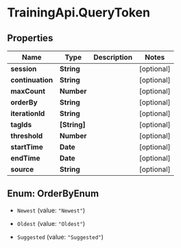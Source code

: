 # TrainingApi.QueryToken

## Properties
Name | Type | Description | Notes
------------ | ------------- | ------------- | -------------
**session** | **String** |  | [optional] 
**continuation** | **String** |  | [optional] 
**maxCount** | **Number** |  | [optional] 
**orderBy** | **String** |  | [optional] 
**iterationId** | **String** |  | [optional] 
**tagIds** | **[String]** |  | [optional] 
**threshold** | **Number** |  | [optional] 
**startTime** | **Date** |  | [optional] 
**endTime** | **Date** |  | [optional] 
**source** | **String** |  | [optional] 


<a name="OrderByEnum"></a>
## Enum: OrderByEnum


* `Newest` (value: `"Newest"`)

* `Oldest` (value: `"Oldest"`)

* `Suggested` (value: `"Suggested"`)





